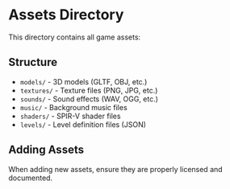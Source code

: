# Assets Directory

This directory contains all game assets:

## Structure

- `models/` - 3D models (GLTF, OBJ, etc.)
- `textures/` - Texture files (PNG, JPG, etc.)
- `sounds/` - Sound effects (WAV, OGG, etc.)
- `music/` - Background music files
- `shaders/` - SPIR-V shader files
- `levels/` - Level definition files (JSON)

## Adding Assets

When adding new assets, ensure they are properly licensed and documented.
